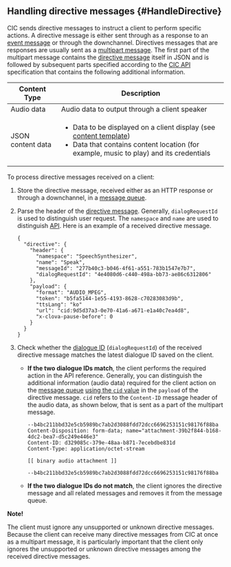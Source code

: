 ## Handling directive messages {#HandleDirective}
CIC sends directive messages to instruct a client to perform specific actions. A directive message is either sent through as a response to an [event message](#SendEvent) or through the downchannel. Directives messages that are responses are usually sent as a [multipart message](/Develop/References/CIC_API.md#MultipartMessage). The first part of the multipart message contains the [directive message](/Develop/References/CIC_API.md#Directive) itself in JSON and is followed by subsequent parts specified according to the [CIC API](/Develop/References/CIC_API.md) specification that contains the following additional information.

| Content Type            | Description                                             |
|---------------------|-------------------------------------------------|
| Audio data            | Audio data to output through a client speaker                  |
| JSON content data | <ul><li>Data to be displayed on a client display (see <a href="/Develop/References/Content_Templates.md">content template</a>)</li><li>Data that contains content location (for example, music to play) and its credentials</li></ul> |

To process directive messages received on a client:

<ol>
  <li>Store the directive message, received either as an HTTP response or through a downchannel, in a <a href="#ManageMessageQ">message queue</a>.</li>
  <li>
    <p>Parse the header of the <a href="/Develop/References/CIC_API.md#Directive">directive message</a>. Generally, <code>dialogRequestId</code> is used to distinguish user request. The <code>namespace</code> and <code>name</code> are used to distinguish <a href="/Develop/References/CIC_API.md">API</a>. Here is an example of a received directive message.</p>
    <pre><code>{
  "directive": {
    "header": {
      "namespace": "SpeechSynthesizer",
      "name": "Speak",
      "messageId": "277b40c3-b046-4f61-a551-783b1547e7b7",
      "dialogRequestId": "4e4080d6-c440-498a-bb73-ae86c6312806"
    },
    "payload": {
      "format": "AUDIO_MPEG",
      "token": "b5fa5144-1e55-4193-8628-c70283083d9b",
      "ttsLang": "ko"
      "url": "cid:9d5d37a3-0e70-41a6-a671-e1a40c7ea4d8",
      "x-clova-pause-before": 0
    }
  }
}
</code></pre>
  </li>
  <li>Check whether the <a href="/Develop/Guides/ImplementClientFeatures/Manage_Dialogue_ID_And_Handle_Tasks.md">dialogue ID</a> (<code>dialogRequestId</code>) of the received directive message matches the latest dialogue ID saved on the client.
    <ul>
      <li>
        <p><strong>If the two dialogue IDs match</strong>, the client performs the required action in the API reference. Generally, you can distinguish the additional information (audio data) required for the client action on the <a href="#ManageMessageQ">message queue</a> <a href="/Develop/References/CICInterface/SpeechSynthesizer.md#Speak">using the <code>cid</code> value</a> in the <code>payload</code> of the directive message. <code>cid</code> refers to the <code>Content-ID</code> message header of the audio data, as shown below, that is sent as a part of the multipart message.</p>
        <pre><code>--b4bc211bbd32e5cb5989bc7ab2d3088fdd72dcc6696253151c98176f88ba
Content-Disposition: form-data; name="attachment-39b2f844-b168-4dc2-bea7-d5c249e446e3"
Content-ID: d329085c-379e-48aa-b871-7ecebdbe831d
Content-Type: application/octet-stream<br />
[[ binary audio attachment ]]<br />
--b4bc211bbd32e5cb5989bc7ab2d3088fdd72dcc6696253151c98176f88ba
</code></pre>
      </li>
      <li><strong>If the two dialogue IDs do not match</strong>, the client ignores the directive message and all related messages and removes it from the message queue.</li>
    </ul>
  </li>
</ol>

<div class="note">
  <p><strong>Note!</strong></p>
  <p>The client must ignore any unsupported or unknown directive messages. Because the client can receive many directive messages from CIC at once as a multipart message, it is particularly important that the client only ignores the unsupported or unknown directive messages among the received directive messages.</p>
</div>
